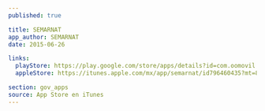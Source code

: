 ```yaml
---
published: true

title: SEMARNAT
app_author: SEMARNAT
date: 2015-06-26

links:
  playStore: https://play.google.com/store/apps/details?id=com.oomovil.semarnat
  appleStore: https://itunes.apple.com/mx/app/semarnat/id796460435?mt=8

section: gov_apps
source: App Store en iTunes
---
```

